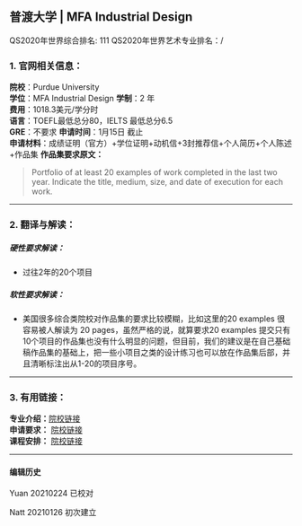 ## 普渡大学 | MFA Industrial Design  
QS2020年世界综合排名: 111
QS2020年世界艺术专业排名：/


### 1. 官网相关信息：

**院校**：Purdue University   
**学位**：MFA Industrial Design
**学制**：2 年  
**费用**：1018.3美元/学分时  
**语言**：TOEFL最低总分80，IELTS 最低总分6.5  
**GRE**：不要求
**申请时间**：1月15日 截止     
**申请材料**：成绩证明（官方）+学位证明+动机信+3封推荐信+个人简历+个人陈述+作品集
**作品集要求原文：**   

> Portfolio of at least 20 examples of work completed in the last two year. Indicate the title, medium, size, and date of execution for each work.

---


### 2. 翻译与解读：

##### 硬性要求解读：
- 过往2年的20个项目




##### 软性要求解读：
- 美国很多综合类院校对作品集的要求比较模糊，比如这里的20 examples 很容易被人解读为 20 pages，虽然严格的说，就算要求20 examples 提交只有10个项目的作品集也没有什么明显的问题，但目前，我们的建议是在自己基础稿作品集的基础上，把一些小项目之类的设计练习也可以放在作品集后部，并且清晰标注出从1-20的项目序号。


---


### 3. 有用链接：

**专业介绍：**[院校链接](https://www.cla.purdue.edu/academic/rueffschool/ad/industrial/Graduate_Program.html)  
**申请要求：** [院校链接](https://www.cla.purdue.edu/academic/rueffschool/ad/mfa/apply.html)  
**课程安排：** [院校链接](https://www.cla.purdue.edu/academic/rueffschool/ad/industrial/Courses.html)  


---


#### 编辑历史
Yuan 20210224 已校对  

Natt 20210126 初次建立  
